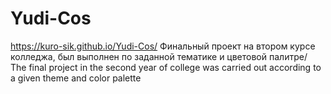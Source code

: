 # Yudi-Cos 
https://kuro-sik.github.io/Yudi-Cos/
Финальный проект на втором курсе колледжа, был выполнен по заданной тематике и цветовой палитре/
The final project in the second year of college was carried out according to a given theme and color palette

